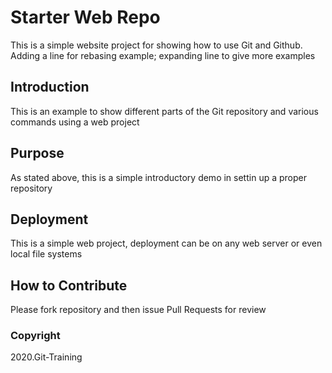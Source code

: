 
# Starter Web Repo

This is a simple website project for showing
how to use Git and Github. Adding a line for rebasing example;
expanding line to give more examples

## Introduction

This is an example to show different parts
of the Git repository and various commands
using a web project

## Purpose

As stated above, this is a simple introductory 
demo in settin up a proper repository

## Deployment

This is a simple web project, deployment can 
be on any web server or even local file systems

## How to Contribute

Please fork repository and then issue Pull Requests for review

### Copyright

2020.Git-Training